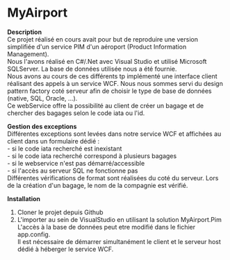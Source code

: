 # MyAirport
<b>Description</b><br />
Ce projet réalisé en cours avait pour but de reproduire une version simplifiée d'un service PIM d'un aéroport (Product Information Management).<br /> Nous l'avons réalisé en C#/.Net avec Visual Studio et utilisé Microsoft SQLServer. La base de données utilisée nous a été fournie.<br />
Nous avons au cours de ces différents tp implémenté une interface client réalisant des appels à un service WCF. Nous nous sommes servi du design pattern factory coté serveur afin de choisir le type de base de données (native, SQL, Oracle, ...).<br />
Ce webService offre la possibilité au client de créer un bagage et de chercher des bagages selon le code iata ou l'id.<br />


<b>Gestion des exceptions</b><br />
Différentes exceptions sont levées dans notre service WCF et affichées au client dans un formulaire dédié :<br />
	- si le code iata recherché est inexistant<br />
	- si le code iata recherché correspond à plusieurs bagages<br />
	- si le webservice n'est pas démarré/accessible<br />
	- si l'accès au serveur SQL ne fonctionne pas<br />
Différentes vérifications de format sont réalisées du coté du serveur. Lors de la création d'un bagage, le nom de la compagnie est vérifié.<br />

<b>Installation</b><br />
1) Cloner le projet depuis Github<br />
2) L'importer au sein de VisualStudio en utilisant la solution MyAirport.Pim<br />
L'accès à la base de données peut etre modifié dans le fichier app.config.<br />
Il est nécessaire de démarrer simultanément le client et le serveur host dédié à héberger le service WCF.<br />
